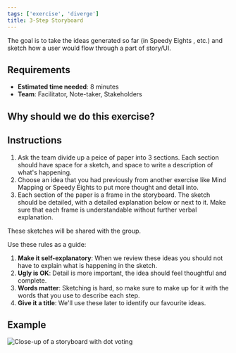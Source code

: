 ```yaml
---
tags: ['exercise', 'diverge']
title: 3-Step Storyboard
---
```


The goal is to take the ideas generated so far (in Speedy Eights , etc.) and
sketch how a user would flow through a part of story/UI.

## Requirements

- **Estimated time needed**: 8 minutes
- **Team**: Facilitator, Note-taker, Stakeholders

## Why should we do this exercise?

## Instructions

1. Ask the team divide up a peice of paper into 3 sections. Each section should have space for a sketch, and space to write a description of what's happening.
2. Choose an idea that you had previously from another exercise like Mind Mapping or Speedy Eights to put more thought and detail into.
3. Each section of the paper is a frame in the storyboard. The sketch should be detailed, with a detailed explanation below or next to it. Make sure that each frame is understandable without further verbal explanation.

These sketches will be shared with the group.

Use these rules as a guide:

1. **Make it self-explanatory**: When we review these ideas you should not have to explain what is happening in the sketch.
2. **Ugly is OK**: Detail is more important, the idea should feel thoughtful and complete.
3. **Words matter**: Sketching is hard, so make sure to make up for it with the words that you use to describe each step.
4. **Give it a title**: We'll use these later to identify our favourite ideas.

## Example
![Close-up of a storyboard with dot voting](/images/exercises/storyboard.jpeg)

